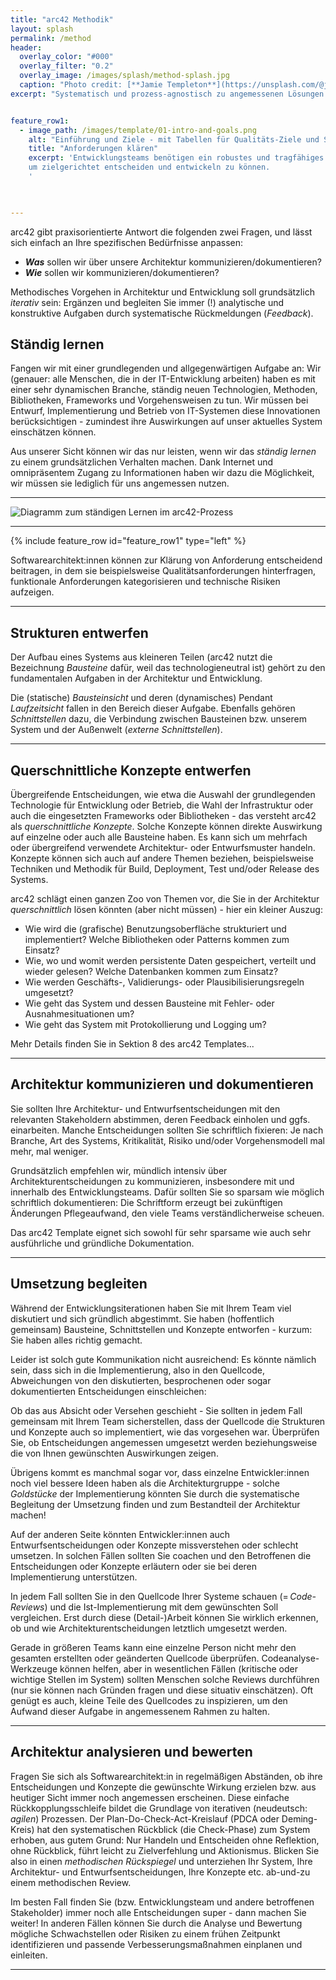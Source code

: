 ```yaml
---
title: "arc42 Methodik"
layout: splash
permalink: /method
header:
  overlay_color: "#000"
  overlay_filter: "0.2"
  overlay_image: /images/splash/method-splash.jpg
  caption: "Photo credit: [**Jamie Templeton**](https://unsplash.com/@jamietempleton)"
excerpt: "Systematisch und prozess-agnostisch zu angemessenen Lösungen."


feature_row1:
  - image_path: /images/template/01-intro-and-goals.png
    alt: "Einführung und Ziele - mit Tabellen für Qualitäts-Ziele und Stakeholder"
    title: "Anforderungen klären"
    excerpt: 'Entwicklungsteams benötigen ein robustes und tragfähiges Fundament von Zielen, Anforderungen und Randbedingungen,
    um zielgerichtet entscheiden und entwickeln zu können.
    '
    


---
```


arc42 gibt praxisorientierte Antwort die folgenden zwei Fragen, und lässt sich einfach an Ihre spezifischen Bedürfnisse anpassen:

* **_Was_** sollen wir über unsere Architektur kommunizieren/dokumentieren?
* **_Wie_** sollen wir kommunizieren/dokumentieren?

Methodisches Vorgehen in Architektur und Entwicklung soll grundsätzlich _iterativ_ sein: Ergänzen und begleiten Sie immer (!) analytische und konstruktive Aufgaben durch systematische Rückmeldungen (_Feedback_).


## Ständig lernen

Fangen wir mit einer grundlegenden und allgegenwärtigen Aufgabe an:
Wir (genauer: alle Menschen, die in der IT-Entwicklung arbeiten) haben es mit einer sehr dynamischen Branche, ständig neuen Technologien, Methoden, Bibliotheken, Frameworks und Vorgehensweisen zu tun.
Wir müssen bei Entwurf, Implementierung und Betrieb von IT-Systemen diese Innovationen berücksichtigen - zumindest ihre Auswirkungen auf unser aktuelles System einschätzen können.

Aus unserer Sicht können wir das nur leisten, wenn wir das _ständig lernen_ zu einem grundsätzlichen Verhalten machen.
Dank Internet und omnipräsentem Zugang zu Informationen haben wir dazu die Möglichkeit, wir müssen sie lediglich für uns angemessen nutzen.

<hr>

![Diagramm zum ständigen Lernen im arc42-Prozess](/images/method/arc42-prozess-2021-mit-lernen.png)


<hr>

{% include feature_row id="feature_row1" type="left" %}

Softwarearchitekt:innen können zur Klärung von Anforderung entscheidend beitragen, in dem sie beispielsweise Qualitätsanforderungen hinterfragen, funktionale Anforderungen kategorisieren und technische Risiken aufzeigen.

<hr>

## Strukturen entwerfen

Der Aufbau eines Systems aus kleineren Teilen (arc42 nutzt die Bezeichnung _Bausteine_ dafür, weil das technologieneutral ist) gehört zu den fundamentalen Aufgaben in der Architektur und Entwicklung.

Die (statische) _Bausteinsicht_ und deren (dynamisches) Pendant _Laufzeitsicht_ fallen in den Bereich dieser Aufgabe.
Ebenfalls gehören _Schnittstellen_ dazu, die Verbindung zwischen Bausteinen bzw. unserem System und der Außenwelt (_externe Schnittstellen_).

<hr>

## Querschnittliche Konzepte entwerfen

Übergreifende Entscheidungen, wie etwa die Auswahl der grundlegenden Technologie für Entwicklung oder Betrieb, die Wahl der Infrastruktur oder auch die eingesetzten Frameworks oder Bibliotheken - das versteht arc42 als _querschnittliche Konzepte_. 
Solche Konzepte können direkte Auswirkung auf einzelne oder auch alle Bausteine haben.
Es kann sich um mehrfach oder übergreifend verwendete Architektur- oder Entwurfsmuster handeln.
Konzepte können sich auch auf andere Themen beziehen, beispielsweise Techniken und Methodik für Build, Deployment, Test und/oder Release des Systems.

arc42 schlägt einen ganzen Zoo von Themen vor, die Sie in der Architektur _querschnittlich_ lösen könnten (aber nicht müssen) - hier ein kleiner Auszug:

* Wie wird die (grafische) Benutzungsoberfläche strukturiert und implementiert? Welche Bibliotheken oder Patterns kommen zum Einsatz?
* Wie, wo und womit werden persistente Daten gespeichert, verteilt und wieder gelesen? Welche Datenbanken kommen zum Einsatz?
* Wie werden Geschäfts-, Validierungs- oder Plausibilisierungsregeln umgesetzt?
* Wie geht das System und dessen Bausteine mit Fehler- oder Ausnahmesituationen um?
* Wie geht das System mit Protokollierung und Logging um?

Mehr Details finden Sie in Sektion 8 des arc42 Templates...

<hr>

## Architektur kommunizieren und dokumentieren

Sie sollten Ihre Architektur- und Entwurfsentscheidungen mit den relevanten Stakeholdern abstimmen, deren Feedback einholen und ggfs. einarbeiten.
Manche Entscheidungen sollten Sie schriftlich fixieren:
Je nach Branche, Art des Systems, Kritikalität, Risiko und/oder Vorgehensmodell mal mehr, mal weniger.

Grundsätzlich empfehlen wir, mündlich intensiv über Architekturentscheidungen zu kommunizieren, insbesondere mit und innerhalb des Entwicklungsteams.
Dafür sollten Sie so sparsam wie möglich schriftlich dokumentieren:
Die Schriftform erzeugt bei zukünftigen Änderungen Pflegeaufwand, den viele Teams verständlicherweise scheuen.

Das arc42 Template eignet sich sowohl für sehr sparsame wie auch sehr ausführliche und gründliche Dokumentation.
<hr>

## Umsetzung begleiten

Während der Entwicklungsiterationen haben Sie mit Ihrem Team viel diskutiert und sich gründlich abgestimmt. 
Sie haben (hoffentlich gemeinsam) Bausteine, Schnittstellen und Konzepte entworfen - kurzum:
Sie haben alles richtig gemacht.

Leider ist solch gute Kommunikation nicht ausreichend: 
Es könnte nämlich sein, dass sich in die Implementierung, also in den Quellcode, Abweichungen von den diskutierten, besprochenen oder sogar dokumentierten Entscheidungen einschleichen:

Ob das aus Absicht oder Versehen geschieht - Sie sollten in jedem Fall gemeinsam mit Ihrem Team sicherstellen, dass der Quellcode die Strukturen und Konzepte auch so implementiert, wie das vorgesehen war.
Überprüfen Sie, ob Entscheidungen angemessen umgesetzt werden beziehungsweise die von Ihnen gewünschten Auswirkungen zeigen. 

Übrigens kommt es manchmal sogar vor, dass einzelne Entwickler:innen noch viel bessere Ideen haben als die Architekturgruppe - solche _Goldstücke_ der Implementierung könnten Sie durch die systematische Begleitung der Umsetzung finden und zum Bestandteil der Architektur machen!

Auf der anderen Seite könnten Entwickler:innen auch Entwurfsentscheidungen oder Konzepte missverstehen oder schlecht umsetzen. 
In solchen Fällen sollten Sie coachen und den Betroffenen die Entscheidungen oder Konzepte erläutern oder sie bei deren Implementierung unterstützen.

In jedem Fall sollten Sie in den Quellcode Ihrer Systeme schauen (= _Code-Reviews_) und die Ist-Implementierung mit dem gewünschten Soll vergleichen. 
Erst durch diese (Detail-)Arbeit können Sie wirklich erkennen, ob und wie Architekturentscheidungen letztlich umgesetzt werden. 

Gerade in größeren Teams kann eine einzelne Person nicht mehr den gesamten erstellten oder geänderten Quellcode überprüfen. 
Codeanalyse-Werkzeuge können helfen, aber in wesentlichen Fällen (kritische oder wichtige Stellen im System) sollten Menschen solche Reviews durchführen (nur sie können nach Gründen fragen und diese situativ einschätzen).
Oft genügt es auch, kleine Teile des Quellcodes zu inspizieren, um den Aufwand dieser Aufgabe in angemessenem Rahmen zu halten.

<hr>

## Architektur analysieren und bewerten

Fragen Sie sich als Softwarearchitekt:in in regelmäßigen Abständen, ob ihre Entscheidungen und Konzepte die gewünschte Wirkung erzielen bzw. aus heutiger Sicht immer noch angemessen erscheinen. 
Diese einfache Rückkopplungsschleife bildet die Grundlage von iterativen (neudeutsch: _agilen_) Prozessen. 
Der Plan-Do-Check-Act-Kreislauf (PDCA oder Deming-Kreis) hat den systematischen Rückblick (die Check-Phase) zum System erhoben, aus gutem Grund: 
Nur Handeln und Entscheiden ohne Reflektion, ohne Rückblick, führt leicht zu Zielverfehlung und Aktionismus. 
Blicken Sie also in einen _methodischen Rückspiegel_ und unterziehen Ihr System, Ihre Architektur- und Entwurfsentscheidungen, Ihre Konzepte etc. ab-und-zu einem methodischen Review.

Im besten Fall finden Sie (bzw. Entwicklungsteam und andere betroffenen Stakeholder) immer noch alle Entscheidungen super - dann machen Sie weiter!
In anderen Fällen können Sie durch die Analyse und Bewertung mögliche Schwachstellen oder Risiken zu einem frühen Zeitpunkt identifizieren und passende Verbesserungsmaßnahmen einplanen und einleiten.

<hr>


